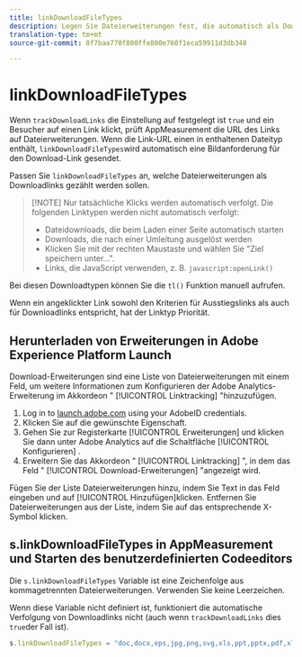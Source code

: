 ```yaml
---
title: linkDownloadFileTypes
description: Legen Sie Dateierweiterungen fest, die automatisch als Downloadlinks verfolgt werden.
translation-type: tm+mt
source-git-commit: 8f7baa770f800ffe800e760f1eca59911d3db348

---
```



# linkDownloadFileTypes

Wenn `trackDownloadLinks` die Einstellung auf festgelegt ist `true` und ein Besucher auf einen Link klickt, prüft AppMeasurement die URL des Links auf Dateierweiterungen. Wenn die Link-URL einen in enthaltenen Dateityp enthält, `linkDownloadFileTypes`wird automatisch eine Bildanforderung für den Download-Link gesendet.

Passen Sie `linkDownloadFileTypes` an, welche Dateierweiterungen als Downloadlinks gezählt werden sollen.

> [!NOTE] Nur tatsächliche Klicks werden automatisch verfolgt. Die folgenden Linktypen werden nicht automatisch verfolgt:
>
> * Dateidownloads, die beim Laden einer Seite automatisch starten
> * Downloads, die nach einer Umleitung ausgelöst werden
> * Klicken Sie mit der rechten Maustaste und wählen Sie &quot;Ziel speichern unter...&quot;.
> * Links, die JavaScript verwenden, z. B. `javascript:openLink()`
>
> 
Bei diesen Downloadtypen können Sie die `tl()` Funktion manuell aufrufen.

Wenn ein angeklickter Link sowohl den Kriterien für Ausstiegslinks als auch für Downloadlinks entspricht, hat der Linktyp Priorität.

## Herunterladen von Erweiterungen in Adobe Experience Platform Launch

Download-Erweiterungen sind eine Liste von Dateierweiterungen mit einem Feld, um weitere Informationen zum Konfigurieren der Adobe Analytics-Erweiterung im Akkordeon &quot; [!UICONTROL Linktracking] &quot;hinzuzufügen.

1. Log in to [launch.adobe.com](https://launch.adobe.com) using your AdobeID credentials.
2. Klicken Sie auf die gewünschte Eigenschaft.
3. Gehen Sie zur Registerkarte [!UICONTROL Erweiterungen] und klicken Sie dann unter Adobe Analytics auf die Schaltfläche [!UICONTROL Konfigurieren] .
4. Erweitern Sie das Akkordeon &quot; [!UICONTROL Linktracking] &quot;, in dem das Feld &quot; [!UICONTROL Download-Erweiterungen] &quot;angezeigt wird.

Fügen Sie der Liste Dateierweiterungen hinzu, indem Sie Text in das Feld eingeben und auf [!UICONTROL Hinzufügen]klicken. Entfernen Sie Dateierweiterungen aus der Liste, indem Sie auf das entsprechende X-Symbol klicken.

## s.linkDownloadFileTypes in AppMeasurement und Starten des benutzerdefinierten Codeeditors

Die `s.linkDownloadFileTypes` Variable ist eine Zeichenfolge aus kommagetrennten Dateierweiterungen. Verwenden Sie keine Leerzeichen.

Wenn diese Variable nicht definiert ist, funktioniert die automatische Verfolgung von Downloadlinks nicht (auch wenn `trackDownloadLinks` dies `true`der Fall ist).

```js
s.linkDownloadFileTypes = "doc,docx,eps,jpg,png,svg,xls,ppt,pptx,pdf,xlsx,tab,csv,zip,txt,vsd,vxd,xml,js,css,rar,exe,wma,mov,avi,wmv,mp3,wav,m4v"
```
